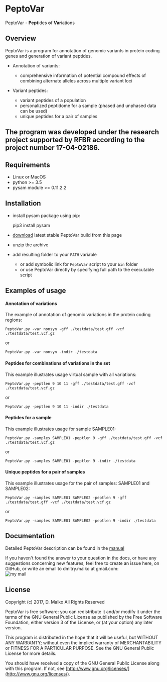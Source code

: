# PeptoVar

PeptoVar - **Pept**ides **o**f **Var**iations

## Overview

PeptoVar is a program for annotation of genomic variants in protein coding genes and generation of variant peptides.

- Annotation of variants:
   - comprehensive information of potential compound effects of combining alternate alleles across multiple variant loci

- Variant peptides:
   - variant peptides of a population
   - personalized peptidome for a sample (phased and unphased data can be used)
   - unique peptides for a pair of samples


## The program was developed under the research project supported by RFBR according to the project number 17-04-02186.

## Requirements

* Linux or MacOS
* python >= 3.5
* pysam module >= 0.11.2.2

## Installation

* install pysam package using pip:

   pip3 install pysam

* [download](https://github.com/open-projects/PeptoVar/zipball/master) latest stable PeptoVar build from this page
* unzip the archive
* add resulting folder to your ``PATH`` variable
  * or add symbolic link for ``PeptoVar`` script to your ``bin`` folder
  * or use PeptoVar directly by specifying full path to the executable script

## Examples of usage

#### Annotation of variations
The example of annotation of genomic variations in the protein coding regions:

    PeptoVar.py -var nonsyn -gff ./testdata/test.gff -vcf ./testdata/test.vcf.gz
    
or
    
    PeptoVar.py -var nonsyn -indir ./testdata


#### Peptides for combinations of variations in the set
This example illustrates usage virtual sample with all variations:

    PeptoVar.py -peptlen 9 10 11 -gff ./testdata/test.gff -vcf ./testdata/test.vcf.gz
    
or
    
    PeptoVar.py -peptlen 9 10 11 -indir ./testdata
    


#### Peptides for a sample
This example illustrates usage for sample SAMPLE01:

    PeptoVar.py -samples SAMPLE01 -peptlen 9 -gff ./testdata/test.gff -vcf ./testdata/test.vcf.gz
    
or
    
    PeptoVar.py -samples SAMPLE01 -peptlen 9 -indir ./testdata


#### Unique peptides for a pair of samples
This example illustrates usage for the pair of samples: SAMPLE01 and SAMPLE02:

    PeptoVar.py -samples SAMPLE01 SAMPLE02 -peptlen 9 -gff ./testdata/test.gff -vcf ./testdata/test.vcf.gz
    
or
    
    PeptoVar.py -samples SAMPLE01 SAMPLE02 -peptlen 9 -indir ./testdata


## Documentation

Detailed PeptoVar description can be found in the [manual](https://github.com/open-projects/PeptoVar/blob/master/UserManual.pdf)

If you haven't found the answer to your question in the docs, or have any suggestions concerning new features, feel free to create an issue here, on GitHub, or write an email to dmitry.malko at gmail.com:
<br />![my mail](https://user-images.githubusercontent.com/5543031/28415000-8bea641e-6d56-11e7-85ca-4287500a4192.png)

## License
Copyright (c) 2017, D. Malko
All Rights Reserved

PeptoVar is free software: you can redistribute it and/or modify
it under the terms of the GNU General Public License as published by
the Free Software Foundation, either version 3 of the License, or
(at your option) any later version.

This program is distributed in the hope that it will be useful,
but WITHOUT ANY WARRANTY; without even the implied warranty of
MERCHANTABILITY or FITNESS FOR A PARTICULAR PURPOSE.  See the
GNU General Public License for more details.

You should have received a copy of the GNU General Public License
along with this program.  If not, see [http://www.gnu.org/licenses/](http://www.gnu.org/licenses/).


